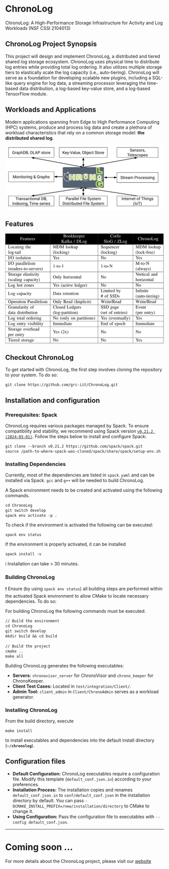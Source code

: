 # ChronoLog

ChronoLog: A High-Performance Storage Infrastructure for Activity and Log Workloads (NSF CSSI 2104013)

## ChronoLog Project Synopsis

This project will design and implement ChronoLog, a distributed and tiered shared log storage ecosystem. ChronoLog uses
physical time to distribute log entries while providing total log ordering. It also utilizes multiple storage tiers to
elastically scale the log capacity (i.e., auto-tiering). ChronoLog will serve as a foundation for developing scalable
new plugins, including a SQL-like query engine for log data, a streaming processor leveraging the time-based data
distribution, a log-based key-value store, and a log-based TensorFlow module.

## Workloads and Applications

Modern applications spanning from Edge to High Performance Computing (HPC) systems, produce and process log data and
create a plethora of workload characteristics that rely on a common storage model: **the distributed shared log**.

![Log centric paradigm](/doc/images/log_centric_paradigm.svg)

## Features

![Feature matrix](/doc/images/feature-matrix.png)

## Checkout ChronoLog

To get started with ChronoLog, the first step involves cloning the repository to your system. To do so: 

```
git clone https://github.com/grc-iit/ChronoLog.git
```

## Installation and configuration

### Prerequisites: Spack

ChronoLog requires various packages managed by Spack. To ensure compatibility and stability, we recommend using Spack
version [`v0.21.2 (2024-03-01)`](https://github.com/spack/spack/releases/tag/v0.21.2). Follow the steps below to install
and configure Spack:

```
git clone --branch v0.21.2 https://github.com/spack/spack.git
source /path-to-where-spack-was-cloned/spack/share/spack/setup-env.sh
```

### Installing Dependencies

Currently, most of the dependencies are listed in `spack.yaml` and can be installed via Spack. `gcc` and `g++` will be
needed to build ChronoLog.

A Spack environment needs to be created and activated using the following commands. 

```
cd ChronoLog
git switch develop
spack env activate -p .
```
To check if the environment is activated the following can be executed: 
```
spack env status
```
If the environment is properly activated, it can be installed
```
spack install -v
```
:information_source: Installation can take > 30 minutes.

### Building ChronoLog
:exclamation: Ensure (by using `spack env status`) all building steps are performed within the activated Spack environment to allow CMake to locate
necessary dependencies. To do so:

For building ChronoLog the following commands must be executed.
```
// Build the environment
cd ChronoLog
git switch develop
mkdir build && cd build

// Build the project 
cmake ..
make all
```

Building ChronoLog generates the following executables:

- **Servers:** `chronovisor_server` for ChronoVisor and `chrono_keeper` for ChronoKeeper.
- **Client Test Cases:** Located in `test/integration/Client/`.
- **Admin Tool:** `client_admin` in `Client/ChronoAdmin` serves as a workload generator.

### Installing ChronoLog

From the build directory, execute

```
make install
```

to install executables and dependencies into the default install directory (**`~/chronolog`**).

## Configuration files

- **Default Configuration:** ChronoLog executables require a configuration file. Modify this template (`default_conf.json.in`) according to your preferences.
- **Installation Process:** The installation copies and renames `default_conf.json.in` to `conf/default_conf.json` in the
  installation directory by default. You can pass `-DCMAKE_INSTALL_PREFIX=/new/installation/directory` to CMake to change it.
- **Using Configuration:** Pass the configuration file to executables with `--config default_conf.json`.

------

# Coming soon ...

For more details about the ChronoLog project, please visit
our [website](https://www.chronolog.dev)

